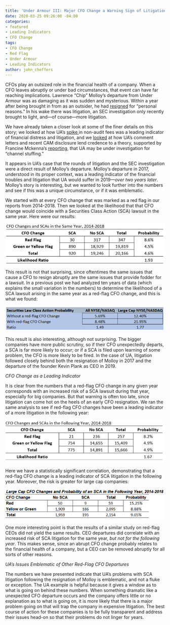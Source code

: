 ```yaml
---
title: 'Under Armour III: Major CFO Change a Warning Sign of Litigation'
date: 2020-03-25 09:26:00 -04:00
categories:
- featured
- Leading Indicators
- CFO Change
tags:
- CFO Change
- Red Flag
- Under Armour
- Leading Indicators
author: john_cheffers
---
```


CFOs play an outsized role in the financial health of a company.  When a CFO leaves abruptly or under bad circumstances, that event can have far reaching implications.  Lawrence “Chip” Molloy’s departure from Under Armour was as damaging as it was sudden and mysterious.  Within a year after being brought in from as an outsider, he had [resigned](https://www.sec.gov/Archives/edgar/data/1336917/000133691717000008/january312017form8-k.htm) for “personal reasons.”  In his wake there was litigation, an SEC investigation only recently brought to light, and—of course—more litigation.

We have already taken a closer look at some of the finer details on this story; we looked at how UA’s [spike ](https://blog.watchdogresearch.com/posts/under-armour-i-troubling-spike-in-non-audit-fees-went-ignored/)in non-audit fees was a leading indicator of financial distress and litigation, and we [looked](https://blog.watchdogresearch.com/posts/under-armour-part-ii-cam-raises-the-specter-of-channel-stuffing/) at how UA’s comment letters and recent CAM disclosure lend credence to a theory, supported by Francine Mckenna’s [reporting](https://thedig.substack.com/p/what-might-be-driving-the-criminal), that UA may be under investigation for “channel stuffing.” 
 
It appears in UA’s case that the rounds of litigation and the SEC investigation were a direct result of Molloy’s departure.  Molloy’s departure in 2017, understood in its proper context, was a leading indicator of the financial troubles and litigation that UA would suffer in 2019—*over two years later*.  Molloy’s story is interesting, but we wanted to look further into the numbers and see if this was a unique circumstance, or if it was emblematic.

We started with at every CFO change that was marked as a red flag in our reports from 2014-2018.  Then we looked at the likelihood that that CFO change would coincide with a Securities Class Action (SCA) lawsuit in the same year.  Here were our results:

![UA CFO Same Year.png](/uploads/UA%20CFO%20Same%20Year.png)
 
This result is not that surprising, since oftentimes the same issues that cause a CFO to resign abruptly are the same issues that provide fodder for a lawsuit. In a previous post we had analyzed ten years of data (which explains the small variation in the numbers) to determine the likelihood of a SCA lawsuit arising in the same year as a red-flag CFO change, and this is what we found:

![UA CFO same year by size.png](/uploads/UA%20CFO%20same%20year%20by%20size.png)
 
This result is also interesting, although not surprising.  The bigger companies have more public scrutiny, so if their CFO unexpectedly departs, a SCA is far more likely to occur; or if a SCA is filed upon learning of some problem, the CFO is more likely to be fired.  In the case of UA, litigation followed closely behind both the resignation of Molloy in 2017 and the departure of the founder Kevin Plank as CEO in 2019.

*CFO Change as a Leading Indicator*

It is clear from the numbers that a red-flag CFO change in any given year corresponds with an increased risk of a SCA lawsuit during that year, especially for big companies.  But that warning is often too late, since litigation can come hot on the heels of an early CFO resignation.  We ran the same analysis to see if red-flag CFO changes have been a leading indicator of a more litigation in the following year:

![UA CFO followingyr.png](/uploads/UA%20CFO%20followingyr.png)
 
Here we have a statistically significant correlation, demonstrating that a red-flag CFO change is a leading indicator of SCA litigation in the following year.  Moreover, the risk is greater for large cap companies:

![UA CFO followingyr by size.png](/uploads/UA%20CFO%20followingyr%20by%20size.png)
 
One more interesting point is that the results of a similar study on red-flag CEOs did not yield the same results.  CEO departures did correlate with an increased risk of SCA litigation for the same year, *but not for the following year*.  This makes sense, since an abrupt CFO change probably relates to the financial health of a company, but a CEO can be removed abruptly for all sorts of other reasons.

*UA’s Issues Emblematic of Other Red-Flag CFO Departures*

The numbers we have presented indicate that UA’s problems with SCA litigation following the resignation of Molloy is emblematic, and not a fluke or exception.  The UA example is helpful because it gives a window as to what is going on behind these numbers.  When something dramatic like a unexpected CFO departure occurs and the company offers little or no explanation as to what is going on, it is more likely that there is a major problem going on that will trap the company in expensive litigation.  The best course of action for these companies is to be fully transparent and address their issues head-on so that their problems do not linger for years. 
